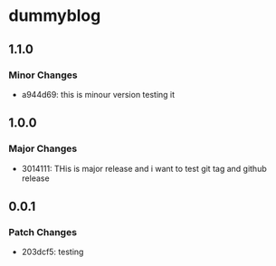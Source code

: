 # dummyblog

## 1.1.0

### Minor Changes

- a944d69: this is minour version testing it

## 1.0.0

### Major Changes

- 3014111: THis is major release and i want to test git tag and github release

## 0.0.1

### Patch Changes

- 203dcf5: testing
